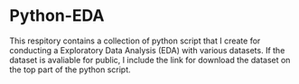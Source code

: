 # Python-EDA

This respitory contains a collection of python script that I create for conducting a Exploratory Data Analysis (EDA) with various datasets.
If the dataset is avaliable for public, I include the link for download the dataset on the top part of the python script.
